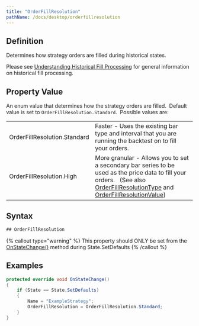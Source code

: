 ```yaml
---
title: "OrderFillResolution"
pathName: /docs/desktop/orderfillresolution
---
```


## Definition

Determines how strategy orders are filled during historical states.  

Please see [Understanding Historical Fill Processing](/docs/desktop/understanding_historical_fill_) for general information on historical fill processing.

## Property Value

An enum value that determines how the strategy orders are filled.  Default value is set to `OrderFillResolution.Standard`.  Possible values are:

|  |  |
| --- | --- |
| OrderFillResolution.Standard  | Faster - Uses the existing bar type and interval that you are running the backtest on to fill your orders.   |
| OrderFillResolution.High | More granular - Allows you to set a secondary bar series to be used as the price data to fill your orders.   (See also [OrderFillResolutionType](/docs/desktop/orderfillresolutiontype) and [OrderFillResolutionValue](/docs/desktop/orderfillresolutionvalue)) |

## Syntax

```csharp
## OrderFillResolution
```

{% callout type="warning" %}
This property should ONLY be set from the [OnStateChange()](/docs/desktop/onstatechange) method during State.SetDefaults
{% /callout %}

## Examples

```csharp
protected override void OnStateChange()
{
    if (State == State.SetDefaults)
    {
        Name = "ExampleStrategy";
        OrderFillResolution = OrderFillResolution.Standard;
    }
}
```
